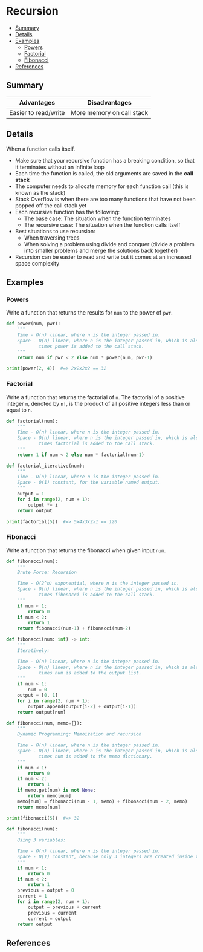 # Recursion

- [Summary](#summary)
- [Details](#details)
- [Examples](#examples)
  - [Powers](#powers)
  - [Factorial](#factorial)
  - [Fibonacci](#fibonacci)
- [References](#references)

## Summary

| Advantages           | Disadvantages             |
| -------------------- | ------------------------- |
| Easier to read/write | More memory on call stack |

## Details

When a function calls itself.

- Make sure that your recursive function has a breaking condition, so that it terminates without an infinite loop 
- Each time the function is called, the old arguments are saved in the **call stack**
- The computer needs to allocate memory for each function call (this is known as the stack)
- Stack Overflow is when there are too many functions that have not been popped off the call stack yet
- Each recursive function has the following:
    - The base case: The situation when the function terminates
    - The recursive case: The situation when the function calls itself
- Best situations to use recursion:
    - When traversing trees
    - When solving a problem using divide and conquer (divide a problem into smaller problems and merge the solutions back together)
- Recursion can be easier to read and write but it comes at an increased space complexity

## Examples

### Powers

Write a function that returns the results for `num` to the power of `pwr`.

```python
def power(num, pwr):
    """
    Time - O(n) linear, where n is the integer passed in.
    Space - O(n) linear, where n is the integer passed in, which is also the number of 
            times power is added to the call stack.
    """
    return num if pwr < 2 else num * power(num, pwr-1)

print(power(2, 4))  #=> 2x2x2x2 == 32
```

### Factorial

Write a function that returns the factorial of `n`. The factorial of a positive 
integer `n`, denoted by `n!`, is the product of all positive integers less than 
or equal to `n`.

```python
def factorial(num):
    """
    Time - O(n) linear, where n is the integer passed in.
    Space - O(n) linear, where n is the integer passed in, which is also the number of 
            times factorial is added to the call stack.
    """
    return 1 if num < 2 else num * factorial(num-1)

def factorial_iterative(num):
    """
    Time - O(n) linear, where n is the integer passed in.
    Space - O(1) constant, for the variable named output.
    """
    output = 1
    for i in range(2, num + 1):
        output *= i
    return output

print(factorial(5))  #=> 5x4x3x2x1 == 120
```

### Fibonacci

Write a function that returns the fibonacci when given input `num`.

```python
def fibonacci(num):
    """
    Brute Force: Recursion

    Time - O(2^n) exponential, where n is the integer passed in.
    Space - O(n) linear, where n is the integer passed in, which is also the number of 
            times fibonacci is added to the call stack.
    """
    if num < 1:
        return 0
    if num < 2:
        return 1
    return fibonacci(num-1) + fibonacci(num-2)
```

```python
def fibonacci(num: int) -> int:
    """
    Iteratively:

    Time - O(n) linear, where n is the integer passed in.
    Space - O(n) linear, where n is the integer passed in, which is also the number of 
            times num is added to the output list.
    """
    if num < 1:
        num = 0
    output = [0, 1]
    for i in range(2, num + 1):
        output.append(output[i-2] + output[i-1])
    return output[num]
```

```python
def fibonacci(num, memo={}):
    """
    Dynamic Programming: Memoization and recursion

    Time - O(n) linear, where n is the integer passed in.
    Space - O(n) linear, where n is the integer passed in, which is also the number of 
            times num is added to the memo dictionary.
    """
    if num < 1:
        return 0
    if num < 2:
        return 1
    if memo.get(num) is not None:
        return memo[num]
    memo[num] = fibonacci(num - 1, memo) + fibonacci(num - 2, memo)
    return memo[num]

print(fibonacci(5))  #=> 32
```

```python
def fibonacci(num):
    """
    Using 3 variables:

    Time - O(n) linear, where n is the integer passed in.
    Space - O(1) constant, because only 3 integers are created inside the function.
    """
    if num < 1:
        return 0
    if num < 2:
        return 1
    previous = output = 0
    current = 1
    for i in range(2, num + 1):
        output = previous + current
        previous = current
        current = output
    return output
```

## References